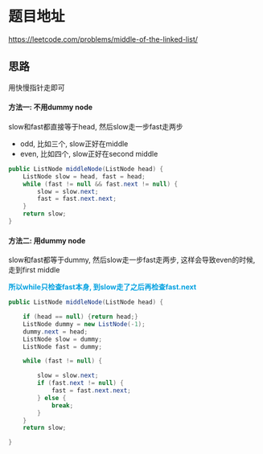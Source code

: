 # 题目地址

https://leetcode.com/problems/middle-of-the-linked-list/



## 思路

用快慢指针走即可

#### 方法一: 不用dummy node

slow和fast都直接等于head, 然后slow走一步fast走两步

+ odd, 比如三个, slow正好在middle
+ even, 比如四个, slow正好在second middle

```java
public ListNode middleNode(ListNode head) {
    ListNode slow = head, fast = head;
    while (fast != null && fast.next != null) {
        slow = slow.next;
        fast = fast.next.next;
    }
    return slow;
}
```

#### 方法二: 用dummy node

slow和fast都等于dummy, 然后slow走一步fast走两步, 这样会导致even的时候, 走到first middle

 <font color = grape>**所以while只检查fast本身, 到slow走了之后再检查fast.next**</font>

```java
public ListNode middleNode(ListNode head) {

    if (head == null) {return head;}
    ListNode dummy = new ListNode(-1);
    dummy.next = head;
    ListNode slow = dummy;
    ListNode fast = dummy;

    while (fast != null) {

        slow = slow.next;
        if (fast.next != null) {
            fast = fast.next.next;
        } else {
            break;
        }
    }
    return slow;

}
```



